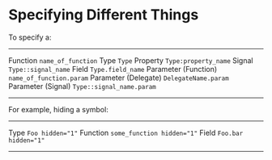 <div id="specifying-different-things" class="section level1">

Specifying Different Things
===========================

To specify a:

  ---------------------- ---------------------------
  Function               `name_of_function`
  Type                   `Type`
  Property               `Type:property_name`
  Signal                 `Type::signal_name`
  Field                  `Type.field_name`
  Parameter (Function)   `name_of_function.param`
  Parameter (Delegate)   `DelegateName.param`
  Parameter (Signal)     `Type::signal_name.param`
  ---------------------- ---------------------------

For example, hiding a symbol:

  ---------- ----------------------------
  Type       `Foo hidden="1"`
  Function   `some_function hidden="1"`
  Field      `Foo.bar hidden="1"`
  ---------- ----------------------------

</div>
